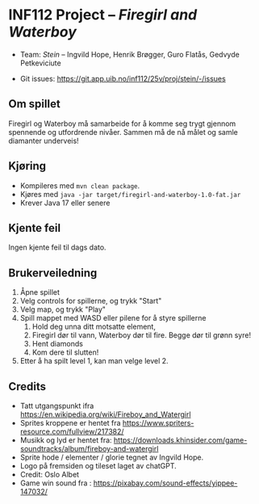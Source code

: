 # INF112 Project – *Firegirl and Waterboy*

* Team: *Stein* – Ingvild Hope, Henrik Brøgger, Guro Flatås, Gedvyde Petkeviciute

* Git issues: https://git.app.uib.no/inf112/25v/proj/stein/-/issues

## Om spillet

Firegirl og Waterboy må samarbeide for å komme seg trygt gjennom spennende og utfordrende nivåer. Sammen må de nå målet og samle diamanter underveis!

## Kjøring
* Kompileres med `mvn clean package`.
* Kjøres med `java -jar target/firegirl-and-waterboy-1.0-fat.jar`
* Krever Java 17 eller senere

## Kjente feil

Ingen kjente feil til dags dato.

## Brukerveiledning

1. Åpne spillet
2. Velg controls for spillerne, og trykk "Start"
3. Velg map, og trykk "Play"
4. Spill mappet med WASD eller pilene for å styre spillerne
   1. Hold deg unna ditt motsatte element,
   2. Firegirl dør til vann, Waterboy dør til fire. Begge dør til grønn syre!
   3. Hent diamonds
   4. Kom dere til slutten!
5. Etter å ha spilt level 1, kan man velge level 2.

## Credits
* Tatt utgangspunkt ifra https://en.wikipedia.org/wiki/Fireboy_and_Watergirl
* Sprites kroppene er hentet fra https://www.spriters-resource.com/fullview/217382/
* Musikk og lyd er hentet fra: https://downloads.khinsider.com/game-soundtracks/album/fireboy-and-watergirl 
* Sprite hode / elementer / glorie tegnet av Ingvild Hope.
* Logo på fremsiden og tileset laget av chatGPT.
* Credit: Oslo Albet
* Game win sound fra : https://pixabay.com/sound-effects/yippee-147032/


